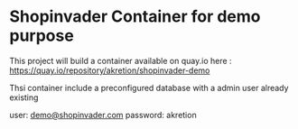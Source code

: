 # Shopinvader Container for demo purpose

This project will build a container available on quay.io here : https://quay.io/repository/akretion/shopinvader-demo

Thsi container include a preconfigured database with a admin user already existing

user: demo@shopinvader.com
password: akretion


